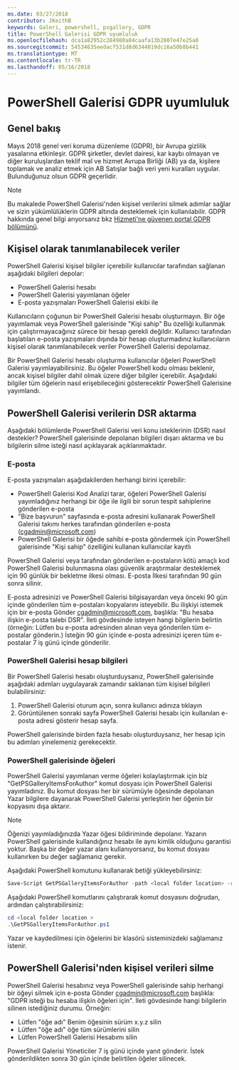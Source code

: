 ```yaml
---
ms.date: 03/27/2018
contributor: JKeithB
keywords: Galeri, powershell, psgallery, GDPR
title: PowerShell Galerisi GDPR uyumluluk
ms.openlocfilehash: dca1a82952c284980a84caafa13b2807e47e25a0
ms.sourcegitcommit: 54534635eedacf531d8d6344019dc16a50b8b441
ms.translationtype: MT
ms.contentlocale: tr-TR
ms.lasthandoff: 05/16/2018
---
```

# <a name="powershell-gallery-gdpr-compliance"></a>PowerShell Galerisi GDPR uyumluluk

## <a name="overview"></a>Genel bakış

Mayıs 2018 genel veri koruma düzenleme (GDPR), bir Avrupa gizlilik yasalarına etkinleşir.
GDPR şirketler, devlet dairesi, kar kaybı olmayan ve diğer kuruluşlardan teklif mal ve hizmet Avrupa Birliği (AB) ya da, kişilere toplamak ve analiz etmek için AB Satışlar bağlı veri yeni kuralları uygular.
Bulunduğunuz olsun GDPR geçerlidir.

> [!NOTE]
> Bu makalede PowerShell Galerisi'nden kişisel verilerini silmek adımlar sağlar ve sizin yükümlülüklerin GDPR altında desteklemek için kullanılabilir. GDPR hakkında genel bilgi arıyorsanız bkz [Hizmeti'ne güvenen portal GDPR bölümünü](https://servicetrust.microsoft.com/ViewPage/GDPRGetStarted).

## <a name="personally-identifiable-data"></a>Kişisel olarak tanımlanabilecek veriler

PowerShell Galerisi kişisel bilgiler içerebilir kullanıcılar tarafından sağlanan aşağıdaki bilgileri depolar:

* PowerShell Galerisi hesabı
* PowerShell Galerisi yayımlanan öğeler
* E-posta yazışmaları PowerShell Galerisi ekibi ile

Kullanıcıların çoğunun bir PowerShell Galerisi hesabı oluşturmayın.
Bir öğe yayımlamak veya PowerShell galerisinde "Kişi sahip" Bu özelliği kullanmak için çalıştırmayacağınız sürece bir hesap gerekli değildir.
Kullanıcı tarafından başlatılan e-posta yazışmaları dışında bir hesap oluşturmadınız kullanıcıların kişisel olarak tanımlanabilecek veriler PowerShell Galerisi depolamaz.

Bir PowerShell Galerisi hesabı oluşturma kullanıcılar öğeleri PowerShell Galerisi yayımlayabilirsiniz.
Bu öğeler PowerShell kodu olması beklenir, ancak kişisel bilgiler dahil olmak üzere diğer bilgiler içerebilir.
Aşağıdaki bilgiler tüm öğelerin nasıl erişebileceğini gösterecektir PowerShell Galerisine yayımlandı.

## <a name="dsr-export-of-powershell-gallery-data"></a>PowerShell Galerisi verilerin DSR aktarma

Aşağıdaki bölümlerde PowerShell Galerisi veri konu isteklerinin (DSR) nasıl destekler? PowerShell galerisinde depolanan bilgileri dışarı aktarma ve bu bilgilerin silme isteği nasıl açıklayarak açıklanmaktadır.

### <a name="email"></a>E-posta

E-posta yazışmaları aşağıdakilerden herhangi birini içerebilir:

* PowerShell Galerisi Kod Analizi tarar, öğeleri PowerShell Galerisi yayımladığınız herhangi bir öğe ile ilgili bir sorun tespit sahiplerine gönderilen e-posta
* "Bize başvurun" sayfasında e-posta adresini kullanarak PowerShell Galerisi takımı herkes tarafından gönderilen e-posta (cgadmin@microsoft.com)
* PowerShell Galerisi bir öğede sahibi e-posta göndermek için PowerShell galerisinde "Kişi sahip" özelliğini kullanan kullanıcılar kayıtlı

PowerShell Galerisi veya tarafından gönderilen e-postaların kötü amaçlı kod PowerShell Galerisi bulunmasına olası güvenlik araştırmalar desteklemek için 90 günlük bir bekletme ilkesi olması.
E-posta İlkesi tarafından 90 gün sonra silinir.

E-posta adresinizi ve PowerShell Galerisi bilgisayardan veya önceki 90 gün içinde gönderilen tüm e-postaları kopyalarını isteyebilir.
Bu ilişkiyi istemek için bir e-posta Gönder cgadmin@microsoft.com, başlıkla: "Bu hesaba ilişkin e-posta talebi DSR".
İleti gövdesinde isteyen hangi bilgilerin belirtin (örneğin: Lütfen bu e-posta adresinden alınan veya gönderilen tüm e-postalar gönderin.) İsteğin 90 gün içinde e-posta adresinizi içeren tüm e-postalar 7 iş günü içinde gönderilir.

### <a name="powershell-gallery-account-information"></a>PowerShell Galerisi hesap bilgileri

Bir PowerShell Galerisi hesabı oluşturduysanız, PowerShell galerisinde aşağıdaki adımları uygulayarak zamandır saklanan tüm kişisel bilgileri bulabilirsiniz:

1. PowerShell Galerisi oturum açın, sonra kullanıcı adınıza tıklayın
2. Görüntülenen sonraki sayfa PowerShell Galerisi hesabı için kullanılan e-posta adresi gösterir hesap sayfa.

PowerShell galerisinde birden fazla hesabı oluşturduysanız, her hesap için bu adımları yinelemeniz gerekecektir.

### <a name="items-in-the-powershell-gallery"></a>PowerShell galerisinde öğeleri

PowerShell Galerisi yayımlanan verme öğeleri kolaylaştırmak için biz "GetPSGalleryItemsForAuthor" komut dosyası için PowerShell Galerisi yayımladınız.
Bu komut dosyası her bir sürümüyle öğesinde depolanan Yazar bilgilere dayanarak PowerShell Galerisi yerleştirin her öğenin bir kopyasını dışa aktarır.

> [!NOTE]
> Öğenizi yayımladığınızda Yazar öğesi bildiriminde depolanır.
> Yazarın PowerShell galerisinde kullandığınız hesabı ile aynı kimlik olduğunu garantisi yoktur.
> Başka bir değer yazar alanı kullanıyorsanız, bu komut dosyası kullanırken bu değer sağlamanız gerekir.

Aşağıdaki PowerShell komutunu kullanarak betiği yükleyebilirsiniz:

```powershell
Save-Script GetPSGalleryItemsForAuthor -path <local folder location> -repository psgallery
```

Aşağıdaki PowerShell komutlarını çalıştırarak komut dosyasını doğrudan, ardından çalıştırabilirsiniz:

```powershell
cd <local folder location >
.\GetPSGalleryItemsForAuthor.ps1
```

Yazar ve kaydedilmesi için öğelerini bir klasörü sisteminizdeki sağlamanız istenir.

## <a name="deleting-personal-data-from-the-powershell-gallery"></a>PowerShell Galerisi'nden kişisel verileri silme

PowerShell Galerisi hesabınız veya PowerShell galerisinde sahip herhangi bir öğeyi silmek için e-posta Gönder cgadmin@microsoft.com başlıkla: "GDPR isteği bu hesaba ilişkin öğeleri için".
İleti gövdesinde hangi bilgilerin silinen istediğiniz durumu. Örneğin:

* Lütfen "öğe adı" Benim öğesinin sürüm x.y.z silin
* Lütfen "öğe adı" öğe tüm sürümlerini silin
* Lütfen PowerShell Galerisi Hesabımı silin

PowerShell Galerisi Yöneticiler 7 iş günü içinde yanıt gönderir.
İstek gönderildikten sonra 30 gün içinde belirtilen öğeler silinecek.

